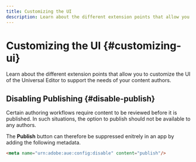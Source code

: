 ```yaml
---
title: Customizing the UI
description: Learn about the different extension points that allow you to customize the UI of the Universal Editor to support the needs of your content authors.
---
```


# Customizing the UI {#customizing-ui}

Learn about the different extension points that allow you to customize the UI of the Universal Editor to support the needs of your content authors.

## Disabling Publishing {#disable-publish}

Certain authoring workflows require content to be reviewed before it is published. In such situations, the option to publish should not be available to any authors.

The **Publish** button can therefore be suppressed enitrely in an app by adding the following metadata.

```html
<meta name="urn:adobe:aue:config:disable" content="publish"/>
```

